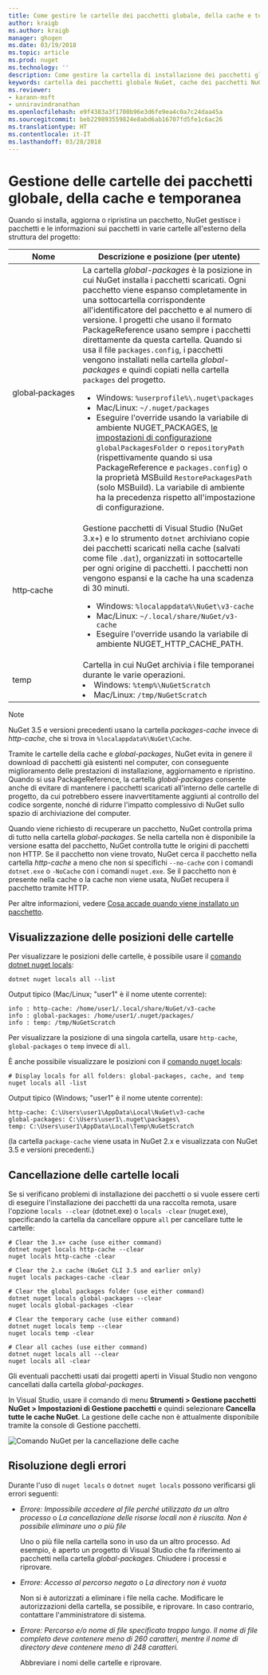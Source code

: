 ```yaml
---
title: Come gestire le cartelle dei pacchetti globale, della cache e temporanea in NuGet | Microsoft Docs
author: kraigb
ms.author: kraigb
manager: ghogen
ms.date: 03/19/2018
ms.topic: article
ms.prod: nuget
ms.technology: ''
description: Come gestire la cartella di installazione dei pacchetti globale, la cartella della cache dei pacchetti e la cartella temporanea esistenti in un computer, usate durante l'installazione, il ripristino e l'aggiornamento dei pacchetti.
keywords: cartella dei pacchetti globale NuGet, cache dei pacchetti NuGet, memorizzazione nella cache dei pacchetti, cartella di installazione dei pacchetti, cache NuGet, gestione delle cache, cache NuGet locale, cache NuGet globale, comando locals NuGet, cancellazione di una cache
ms.reviewer:
- karann-msft
- unniravindranathan
ms.openlocfilehash: e9f4383a3f1700b96e3d6fe9ea4c0a7c24daa45a
ms.sourcegitcommit: beb229893559824e8abd6ab16707fd5fe1c6ac26
ms.translationtype: HT
ms.contentlocale: it-IT
ms.lasthandoff: 03/28/2018
---
```

# <a name="managing-the-global-packages-cache-and-temp-folders"></a>Gestione delle cartelle dei pacchetti globale, della cache e temporanea

Quando si installa, aggiorna o ripristina un pacchetto, NuGet gestisce i pacchetti e le informazioni sui pacchetti in varie cartelle all'esterno della struttura del progetto:

| Nome | Descrizione e posizione (per utente)|
| --- | --- |
| global&#8209;packages | La cartella *global-packages* è la posizione in cui NuGet installa i pacchetti scaricati. Ogni pacchetto viene espanso completamente in una sottocartella corrispondente all'identificatore del pacchetto e al numero di versione. I progetti che usano il formato PackageReference usano sempre i pacchetti direttamente da questa cartella. Quando si usa il file `packages.config`, i pacchetti vengono installati nella cartella *global-packages* e quindi copiati nella cartella `packages` del progetto.<br/><ul><li>Windows: `%userprofile%\.nuget\packages`</li><li>Mac/Linux: `~/.nuget/packages`</li><li>Eseguire l'override usando la variabile di ambiente NUGET_PACKAGES, [le impostazioni di configurazione](../reference/nuget-config-file.md#config-section) `globalPackagesFolder` o `repositoryPath` (rispettivamente quando si usa PackageReference e `packages.config`) o la proprietà MSBuild `RestorePackagesPath` (solo MSBuild). La variabile di ambiente ha la precedenza rispetto all'impostazione di configurazione.</li></ul> |
| http&#8209;cache | Gestione pacchetti di Visual Studio (NuGet 3.x+) e lo strumento `dotnet` archiviano copie dei pacchetti scaricati nella cache (salvati come file `.dat`), organizzati in sottocartelle per ogni origine di pacchetti. I pacchetti non vengono espansi e la cache ha una scadenza di 30 minuti.<br/><ul><li>Windows: `%localappdata%\NuGet\v3-cache`</li><li>Mac/Linux: `~/.local/share/NuGet/v3-cache`</li><li>Eseguire l'override usando la variabile di ambiente NUGET_HTTP_CACHE_PATH.</li></ul> |
| temp | Cartella in cui NuGet archivia i file temporanei durante le varie operazioni.<br/><li>Windows: `%temp%\NuGetScratch`</li><li>Mac/Linux: `/tmp/NuGetScratch`</li></ul> |

> [!Note]
> NuGet 3.5 e versioni precedenti usano la cartella *packages-cache* invece di *http-cache*, che si trova in `%localappdata%\NuGet\Cache`.

Tramite le cartelle della cache e *global-packages*, NuGet evita in genere il download di pacchetti già esistenti nel computer, con conseguente miglioramento delle prestazioni di installazione, aggiornamento e ripristino. Quando si usa PackageReference, la cartella *global-packages* consente anche di evitare di mantenere i pacchetti scaricati all'interno delle cartelle di progetto, da cui potrebbero essere inavvertitamente aggiunti al controllo del codice sorgente, nonché di ridurre l'impatto complessivo di NuGet sullo spazio di archiviazione del computer.

Quando viene richiesto di recuperare un pacchetto, NuGet controlla prima di tutto nella cartella *global-packages*. Se nella cartella non è disponibile la versione esatta del pacchetto, NuGet controlla tutte le origini di pacchetti non HTTP. Se il pacchetto non viene trovato, NuGet cerca il pacchetto nella cartella *http-cache* a meno che non si specifichi `--no-cache` con i comandi `dotnet.exe` o `-NoCache` con i comandi `nuget.exe`. Se il pacchetto non è presente nella cache o la cache non viene usata, NuGet recupera il pacchetto tramite HTTP.

Per altre informazioni, vedere [Cosa accade quando viene installato un pacchetto](ways-to-install-a-package.md#what-happens-when-a-package-is-installed).

## <a name="viewing-folder-locations"></a>Visualizzazione delle posizioni delle cartelle

Per visualizzare le posizioni delle cartelle, è possibile usare il [comando dotnet nuget locals](/dotnet/core/tools/dotnet-nuget-locals):

```cli
dotnet nuget locals all --list
```

Output tipico (Mac/Linux; "user1" è il nome utente corrente):

```output
info : http-cache: /home/user1/.local/share/NuGet/v3-cache
info : global-packages: /home/user1/.nuget/packages/
info : temp: /tmp/NuGetScratch
```

Per visualizzare la posizione di una singola cartella, usare `http-cache`, `global-packages` o `temp` invece di `all`. 

È anche possibile visualizzare le posizioni con il [comando nuget locals](../tools/cli-ref-locals.md):

```cli
# Display locals for all folders: global-packages, cache, and temp
nuget locals all -list
```

Output tipico (Windows; "user1" è il nome utente corrente):

```output
http-cache: C:\Users\user1\AppData\Local\NuGet\v3-cache
global-packages: C:\Users\user1\.nuget\packages\
temp: C:\Users\user1\AppData\Local\Temp\NuGetScratch
```

(la cartella `package-cache` viene usata in NuGet 2.x e visualizzata con NuGet 3.5 e versioni precedenti.)

## <a name="clearing-local-folders"></a>Cancellazione delle cartelle locali

Se si verificano problemi di installazione dei pacchetti o si vuole essere certi di eseguire l'installazione dei pacchetti da una raccolta remota, usare l'opzione `locals --clear` (dotnet.exe) o `locals -clear` (nuget.exe), specificando la cartella da cancellare oppure `all` per cancellare tutte le cartelle:

```cli
# Clear the 3.x+ cache (use either command)
dotnet nuget locals http-cache --clear
nuget locals http-cache -clear

# Clear the 2.x cache (NuGet CLI 3.5 and earlier only)
nuget locals packages-cache -clear

# Clear the global packages folder (use either command)
dotnet nuget locals global-packages --clear
nuget locals global-packages -clear

# Clear the temporary cache (use either command)
dotnet nuget locals temp --clear
nuget locals temp -clear

# Clear all caches (use either command)
dotnet nuget locals all --clear
nuget locals all -clear
```

Gli eventuali pacchetti usati dai progetti aperti in Visual Studio non vengono cancellati dalla cartella *global-packages*.

In Visual Studio, usare il comando di menu **Strumenti > Gestione pacchetti NuGet > Impostazioni di Gestione pacchetti** e quindi selezionare **Cancella tutte le cache NuGet**. La gestione delle cache non è attualmente disponibile tramite la console di Gestione pacchetti.

![Comando NuGet per la cancellazione delle cache](media/options-clear-caches.png)

## <a name="troubleshooting-errors"></a>Risoluzione degli errori

Durante l'uso di `nuget locals` o `dotnet nuget locals` possono verificarsi gli errori seguenti:

- *Errore: Impossibile accedere al file <package> perché utilizzato da un altro processo* o *La cancellazione delle risorse locali non è riuscita. Non è possibile eliminare uno o più file*

    Uno o più file nella cartella sono in uso da un altro processo. Ad esempio, è aperto un progetto di Visual Studio che fa riferimento ai pacchetti nella cartella *global-packages*. Chiudere i processi e riprovare.

- *Errore: Accesso al percorso <path> negato* o *La directory non è vuota*

    Non si è autorizzati a eliminare i file nella cache. Modificare le autorizzazioni della cartella, se possibile, e riprovare. In caso contrario, contattare l'amministratore di sistema.

- *Errore: Percorso e/o nome di file specificato troppo lungo. Il nome di file completo deve contenere meno di 260 caratteri, mentre il nome di directory deve contenere meno di 248 caratteri.*

    Abbreviare i nomi delle cartelle e riprovare.
